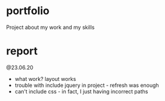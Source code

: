 # portfolio

Project about my work and my skills

# report

@23.06.20

- what work?
  layout works
- trouble with include jquery in project - refresh was enough
- can't include css - in fact, I just having incorrect paths
